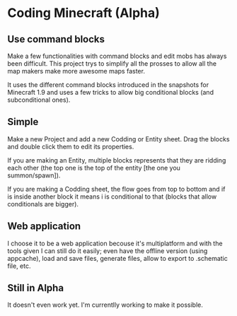 Coding Minecraft (Alpha)
========================
Use command blocks
-------------------
Make a few functionalities with command blocks and edit mobs has always been difficult. This project trys to simplify all the prosses to allow all the map makers make more awesome maps faster.

It uses the different command blocks introduced in the snapshots for Minecraft 1.9 and uses a few tricks to allow big conditional blocks (and subconditional ones).

Simple
-------
Make a new Project and add a new Codding or Entity sheet. Drag the blocks and double click them to edit its properties.

If you are making an Entity, multiple blocks represents that they are ridding each other (the top one is the top of the entity [the one you summon/spawn]).

If you are making a Codding sheet, the flow goes from top to bottom and if is inside another block it means i is conditional to that (blocks that allow conditionals are bigger). 

Web application
---------------
I choose it to be a web application becouse it's multiplatform and with the tools given I can still do it easily; even have the offline version (using appcache), load and save files, generate files, allow to export to .schematic file, etc.

Still in Alpha
--------------
It doesn't even work yet. I'm currentlly working to make it possible.